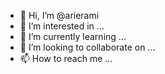 - 👋 Hi, I’m @arierami
- 👀 I’m interested in ...
- 🌱 I’m currently learning ...
- 💞️ I’m looking to collaborate on ...
- 📫 How to reach me ...

<!---
arierami/arierami is a ✨ special ✨ repository because its `README.md` (this file) appears on your GitHub profile.
You can click the Preview link to take a look at your changes.
--->
